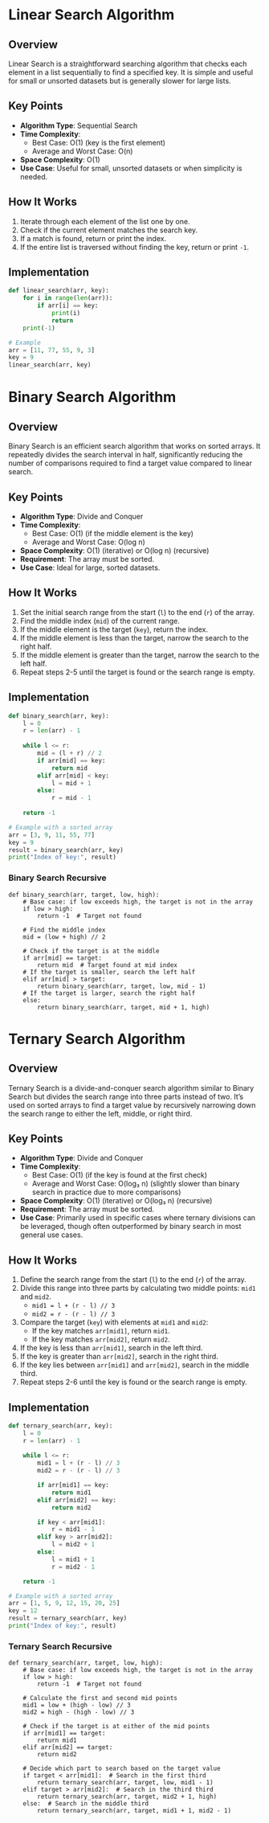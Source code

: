 # Linear Search Algorithm

## Overview
Linear Search is a straightforward searching algorithm that checks each element in a list sequentially to find a specified key. It is simple and useful for small or unsorted datasets but is generally slower for large lists.

## Key Points
- **Algorithm Type**: Sequential Search
- **Time Complexity**: 
  - Best Case: O(1) (key is the first element)
  - Average and Worst Case: O(n)
- **Space Complexity**: O(1)
- **Use Case**: Useful for small, unsorted datasets or when simplicity is needed.

## How It Works
1. Iterate through each element of the list one by one.
2. Check if the current element matches the search key.
3. If a match is found, return or print the index.
4. If the entire list is traversed without finding the key, return or print `-1`.

## Implementation
```python
def linear_search(arr, key):
    for i in range(len(arr)):
        if arr[i] == key:
            print(i)
            return
    print(-1)

# Example
arr = [11, 77, 55, 9, 3]
key = 9
linear_search(arr, key)
```

# Binary Search Algorithm

## Overview
Binary Search is an efficient search algorithm that works on sorted arrays. It repeatedly divides the search interval in half, significantly reducing the number of comparisons required to find a target value compared to linear search.

## Key Points
- **Algorithm Type**: Divide and Conquer
- **Time Complexity**: 
  - Best Case: O(1) (if the middle element is the key)
  - Average and Worst Case: O(log n)
- **Space Complexity**: O(1) (iterative) or O(log n) (recursive)
- **Requirement**: The array must be sorted.
- **Use Case**: Ideal for large, sorted datasets.

## How It Works
1. Set the initial search range from the start (`l`) to the end (`r`) of the array.
2. Find the middle index (`mid`) of the current range.
3. If the middle element is the target (`key`), return the index.
4. If the middle element is less than the target, narrow the search to the right half.
5. If the middle element is greater than the target, narrow the search to the left half.
6. Repeat steps 2-5 until the target is found or the search range is empty.

## Implementation
```python
def binary_search(arr, key):
    l = 0
    r = len(arr) - 1
    
    while l <= r:
        mid = (l + r) // 2
        if arr[mid] == key:
            return mid
        elif arr[mid] < key:
            l = mid + 1
        else:
            r = mid - 1
    
    return -1

# Example with a sorted array
arr = [3, 9, 11, 55, 77]
key = 9
result = binary_search(arr, key)
print("Index of key:", result)
```
### Binary Search Recursive

```
def binary_search(arr, target, low, high):
    # Base case: if low exceeds high, the target is not in the array
    if low > high:
        return -1  # Target not found

    # Find the middle index
    mid = (low + high) // 2

    # Check if the target is at the middle
    if arr[mid] == target:
        return mid  # Target found at mid index
    # If the target is smaller, search the left half
    elif arr[mid] > target:
        return binary_search(arr, target, low, mid - 1)
    # If the target is larger, search the right half
    else:
        return binary_search(arr, target, mid + 1, high)
```

# Ternary Search Algorithm

## Overview
Ternary Search is a divide-and-conquer search algorithm similar to Binary Search but divides the search range into three parts instead of two. It’s used on sorted arrays to find a target value by recursively narrowing down the search range to either the left, middle, or right third.

## Key Points
- **Algorithm Type**: Divide and Conquer
- **Time Complexity**: 
  - Best Case: O(1) (if the key is found at the first check)
  - Average and Worst Case: O(log₃ n) (slightly slower than binary search in practice due to more comparisons)
- **Space Complexity**: O(1) (iterative) or O(log₃ n) (recursive)
- **Requirement**: The array must be sorted.
- **Use Case**: Primarily used in specific cases where ternary divisions can be leveraged, though often outperformed by binary search in most general use cases.

## How It Works
1. Define the search range from the start (`l`) to the end (`r`) of the array.
2. Divide this range into three parts by calculating two middle points: `mid1` and `mid2`.
   - `mid1 = l + (r - l) // 3`
   - `mid2 = r - (r - l) // 3`
3. Compare the target (`key`) with elements at `mid1` and `mid2`:
   - If the key matches `arr[mid1]`, return `mid1`.
   - If the key matches `arr[mid2]`, return `mid2`.
4. If the key is less than `arr[mid1]`, search in the left third.
5. If the key is greater than `arr[mid2]`, search in the right third.
6. If the key lies between `arr[mid1]` and `arr[mid2]`, search in the middle third.
7. Repeat steps 2-6 until the key is found or the search range is empty.

## Implementation
```python
def ternary_search(arr, key):
    l = 0
    r = len(arr) - 1
    
    while l <= r:
        mid1 = l + (r - l) // 3
        mid2 = r - (r - l) // 3

        if arr[mid1] == key:
            return mid1
        elif arr[mid2] == key:
            return mid2

        if key < arr[mid1]:
            r = mid1 - 1
        elif key > arr[mid2]:
            l = mid2 + 1
        else:
            l = mid1 + 1
            r = mid2 - 1

    return -1

# Example with a sorted array
arr = [1, 5, 9, 12, 15, 20, 25]
key = 12
result = ternary_search(arr, key)
print("Index of key:", result)
```


### Ternary Search Recursive

```
def ternary_search(arr, target, low, high):
    # Base case: if low exceeds high, the target is not in the array
    if low > high:
        return -1  # Target not found

    # Calculate the first and second mid points
    mid1 = low + (high - low) // 3
    mid2 = high - (high - low) // 3

    # Check if the target is at either of the mid points
    if arr[mid1] == target:
        return mid1
    elif arr[mid2] == target:
        return mid2

    # Decide which part to search based on the target value
    if target < arr[mid1]:  # Search in the first third
        return ternary_search(arr, target, low, mid1 - 1)
    elif target > arr[mid2]:  # Search in the third third
        return ternary_search(arr, target, mid2 + 1, high)
    else:  # Search in the middle third
        return ternary_search(arr, target, mid1 + 1, mid2 - 1)

```


